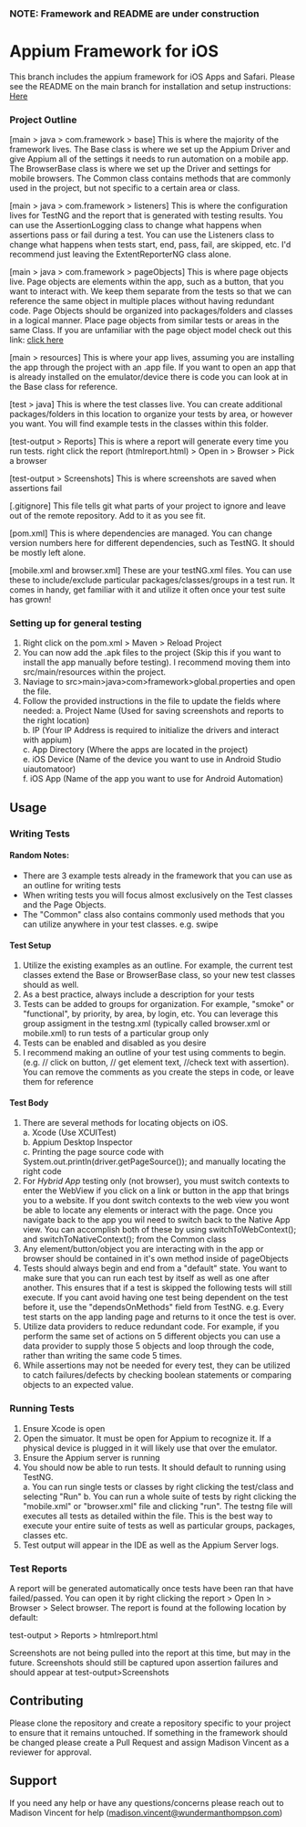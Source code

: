 ### NOTE: Framework and README are under construction

# Appium Framework for iOS

This branch includes the appium framework for iOS Apps and Safari. Please see the README on the main branch for installation and setup instructions: 
[Here](https://github.com/madison-vincent/DemoAppiumFramework#readme)

### Project Outline

[main > java > com.framework > base] This is where the majority of the framework lives. The Base class is where we set up the Appium Driver and give Appium all of the settings it needs to run automation on a mobile app. The BrowserBase class is where we set up the Driver and settings for mobile browsers. The Common class contains methods that are commonly used in the project, but not specific to a certain area or class. 

[main > java > com.framework > listeners] This is where the configuration lives for TestNG and the report that is generated with testing results. You can use the AssertionLogging class to change what happens when assertions pass or fail during a test. You can use the Listeners class to change what happens when tests start, end, pass, fail, are skipped, etc. I'd recommend just leaving the ExtentReporterNG class alone. 

[main > java > com.framework > pageObjects] This is where page objects live. Page objects are elements within the app, such as a button, that you want to interact with. We keep them separate from the tests so that we can reference the same object in multiple places without having redundant code. Page Objects should be organized into packages/folders and classes in a logical manner. Place page objects from similar tests or areas in the same Class. 
If you are unfamiliar with the page object model check out this link: [click here](https://www.browserstack.com/guide/page-object-model-in-selenium)

[main > resources] This is where your app lives, assuming you are installing the app through the project with an .app file. If you want to open an app that is already installed on the emulator/device there is code you can look at in the Base class for reference. 

[test > java] This is where the test classes live. You can create additional packages/folders in this location to organize your tests by area, or however you want. You will find example tests in the classes within this folder. 

[test-output > Reports] This is where a report will generate every time you run tests. right click the report (htmlreport.html) > Open in > Browser > Pick a browser

[test-output > Screenshots] This is where screenshots are saved when assertions fail

[.gitignore] This file tells git what parts of your project to ignore and leave out of the remote repository. Add to it as you see fit.

[pom.xml] This is where dependencies are managed. You can change version numbers here for different dependencies, such as TestNG. It should be mostly left alone.

[mobile.xml and browser.xml] These are your testNG.xml files. You can use these to include/exclude particular packages/classes/groups in a test run. It comes in handy, get familiar with it and utilize it often once your test suite has grown! 

### Setting up for general testing

 1. Right click on the pom.xml > Maven > Reload Project
 3. You can now add the .apk files to the project (Skip this if you want to install the app manually before testing). I recommend moving them into src/main/resources within the project.
 4. Naviage to src>main>java>com>framework>global.properties and open the file.
 5. Follow the provided instructions in the file to update the fields where needed:
    a. Project Name (Used for saving screenshots and reports to the right location) <br>
    b. IP (Your IP Address is required to initialize the drivers and interact with appium) <br>
    c. App Directory (Where the apps are located in the project)<br>
    e. iOS Device (Name of the device you want to use in Android Studio uiautomatoor) <br>
    f. iOS App (Name of the app you want to use for Android Automation) <br>
    
## Usage

### Writing Tests

#### Random Notes:
- There are 3 example tests already in the framework that you can use as an outline for writing tests
- When writing tests you will focus almost exclusively on the Test classes and the Page Objects. 
- The "Common" class also contains commonly used methods that you can utilize anywhere in your test classes. e.g. swipe

#### Test Setup
1. Utilize the existing examples as an outline. For example, the current test classes extend the Base or BrowserBase class, so your new test classes should as well. 
2. As a best practice, always include a description for your tests
3. Tests can be added to groups for organization. For example, "smoke" or "functional", by priority, by area, by login, etc. You can leverage this group assigment in the testng.xml (typically called browser.xml or mobile.xml) to run tests of a particular group only
4. Tests can be enabled and disabled as you desire
5. I recommend making an outline of your test using comments to begin. (e.g. // click on button, // get element text, //check text with assertion). You can remove the comments as you create the steps in code, or leave them for reference

#### Test Body
1. There are several methods for locating objects on iOS. <br> a. Xcode (Use XCUITest) <br> b. Appium Desktop Inspector <br> c. Printing the page source code with System.out.println(driver.getPageSource()); and manually locating the right code
3. For *Hybrid App* testing only (not browser), you must switch contexts to enter the WebView if you click on a link or button in the app that brings you to a website. If you dont switch contexts to the web view you wont be able to locate any elements or interact with the page. Once you navigate back to the app you wil need to switch back to the Native App view. You can accomplish both of these by using switchToWebContext(); and switchToNativeContext(); from the Common class
4. Any element/button/object you are interacting with in the app or browser should be contained in it's own method inside of pageObjects
5.  Tests should always begin and end from a "default" state. You want to make sure that you can run each test by itself as well as one after another. This ensures that if a test is skipped the following tests will still execute. If you cant avoid having one test being dependent on the test before it, use the "dependsOnMethods" field from TestNG. e.g. Every test starts on the app landing page and returns to it once the test is over.
6.  Utilize data providers to reduce redundant code. For example, if you perform the same set of actions on 5 different objects you can use a data provider to supply those 5 objects and loop through the code, rather than writing the same code 5 times. 
7. While assertions may not be needed for every test, they can be utilized to catch failures/defects by checking boolean statements or comparing objects to an expected value. 

### Running Tests

1. Ensure Xcode is open
2. Open the simuator. It must be open for Appium to recognize it. If a physical device is plugged in it will likely use that over the emulator.
3. Ensure the Appium server is running
4. You should now be able to run tests. It should default to running using TestNG. <br>
   a. You can run single tests or classes by right clicking the test/class and selecting "Run" 
   b. You can run a whole suite of tests by right clicking the "mobile.xml" or "browser.xml" file and clicking "run". The testng file will executes all tests as detailed within the file. This is the best way to execute your entire suite of tests as well as particular groups, packages, classes etc. 
6. Test output will appear in the IDE as well as the Appium Server logs. 

### Test Reports

A report will be generated automatically once tests have been ran that have failed/passed. You can open it by right clicking the report > Open In > Browser > Select browser. The report is found at the following location by default:

test-output > Reports > htmlreport.html

Screenshots are not being pulled into the report at this time, but may in the future. Screenshots should still be captured upon assertion failures and should appear at test-output>Screenshots

## Contributing

Please clone the repository and create a repository specific to your project to ensure that it remains untouched. If something in the framework should be changed please create a Pull Request and assign Madison Vincent as a reviewer for approval. 

## Support

If you need any help or have any questions/concerns please reach out to Madison Vincent for help (madison.vincent@wundermanthompson.com)
